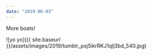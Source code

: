 ```yaml
---
date: "2019-06-03"
---
```


More boats!

![yo yo]({{ site.baseurl }}/assets/images/2019/tumblr_psj5ikrRKJ1qlj3bd_540.jpg)
